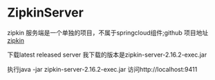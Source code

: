 # ZipkinServer
zipkin 服务端是一个单独的项目，不属于springcloud组件;github 项目地址
[zipkin](https://github.com/FHfirehuo/zipkin)

下载latest released server 我下载的版本是zipkin-server-2.16.2-exec.jar

执行java -jar zipkin-server-2.16.2-exec.jar
访问http://localhost:9411


